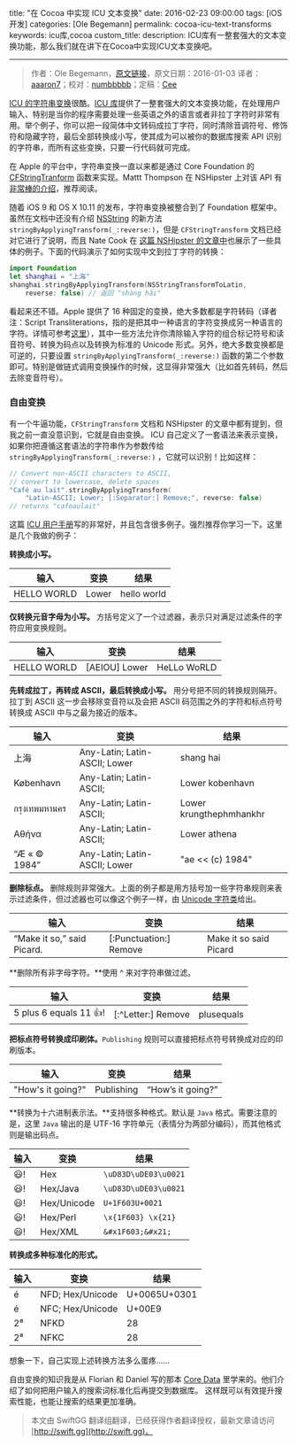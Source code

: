 title: "在 Cocoa 中实现 ICU 文本变换"
date: 2016-02-23 09:00:00
tags: [iOS 开发]
categories: [Ole Begemann]
permalink: cocoa-icu-text-transforms
keywords: icu库,cocoa
custom_title: 
description: ICU库有一整套强大的文本变换功能，那么我们就在讲下在Cocoa中实现ICU文本变换吧。

---
> 作者：Ole Begemann，[原文链接](http://oleb.net/blog/2016/01/icu-text-transforms/)，原文日期：2016-01-03
> 译者：[aaaron7](http://www.jianshu.com/users/9efd08855d3a/)；校对：[numbbbbb](http://numbbbbb.com/)；定稿：[Cee](https://github.com/Cee)
  







<!--此处开始正文-->


[ICU 的字符串变换](http://userguide.icu-project.org/transforms/general)很酷。[ICU 库](http://site.icu-project.org/)提供了一整套强大的文本变换功能，在处理用户输入、特别是当你的程序需要处理一些英语之外的语言或者非拉丁字符时非常有用。举个例子，你可以把一段简体中文转码成拉丁字符，同时清除音调符号、修饰符和隐藏字符，最后全部转换成小写，使其成为可以被你的数据库搜索 API 识别的字符串，而所有这些变换，只要一行代码就可完成。

在 Apple 的平台中，字符串变换一直以来都是通过 Core Foundation 的 [CFStringTranform](https://developer.apple.com/library/ios/documentation/CoreFoundation/Reference/CFMutableStringRef/index.html#//apple_ref/c/func/CFStringTransform) 函数来实现。Mattt Thompson 在 NSHipster 上对该 API 有[非常棒的介绍](http://nshipster.com/cfstringtransform/)，推荐阅读。
<!--more-->

随着 iOS 9 和 OS X 10.11 的发布，字符串变换被整合到了 Foundation 框架中。虽然在文档中还没有介绍 [NSString](https://developer.apple.com/library/ios/documentation/Cocoa/Reference/Foundation/Classes/NSString_Class/) 的新方法 `stringByApplyingTransform(_:reverse:)`，但是 `CFStringTransform` 文档已经对它进行了说明，而且 Nate Cook 在 [这篇 NSHipster 的文章中](http://nshipster.com/ios9/)也展示了一些具体的例子。下面的代码演示了如何实现中文到拉丁字符的转换：

```swift
import Foundation
let shanghai = "上海"
shanghai.stringByApplyingTransform(NSStringTransformToLatin,
    reverse: false) // 返回 "shàng hǎi"
```

看起来还不错。Apple 提供了 16 种固定的变换，绝大多数都是字符转码（译者注：Script Transliterations，指的是把其中一种语言的字符变换成另一种语言的字符。详情可参考[这里](http://userguide.icu-project.org/transforms/general)），其中一些方法允许你清除输入字符的组合标记符号和读音符号、转换为码点以及转换为标准的 Unicode 形式。另外，绝大多数变换都是可逆的，只要设置 `stringByApplyingTransform(_:reverse:)` 函数的第二个参数即可。特别是做链式调用变换操作的时候，这显得非常强大（比如首先转码，然后去除变音符号）。

### 自由变换

有一个牛逼功能，`CFStringTransform` 文档和 NSHipster 的文章中都有提到，但我之前一直没意识到，它就是自由变换。 ICU 自己定义了一套语法来表示变换，如果你把遵循这套语法的字符串作为参数传给 `stringByApplyingTransform(_:reverse:)` ，它就可以识别！比如这样：

```swift
// Convert non-ASCII characters to ASCII,
// convert to lowercase, delete spaces
"Café au lait".stringByApplyingTransform(
    "Latin-ASCII; Lower; [:Separator:] Remove;", reverse: false)
// returns "cafeaulait"
```

这篇 [ICU 用户手册](http://userguide.icu-project.org/transforms/general)写的非常好，并且包含很多例子。强烈推荐你学习一下。这里是几个我做的例子：

**转换成小写。**

| 输入 | 变换 | 结果 |
| ---- | ---- | ----- |
| HELLO WORLD | Lower | hello world |

**仅转换元音字母为小写。** 方括号定义了一个过滤器，表示只对满足过滤条件的字符应用变换规则。

| 输入 | 变换 | 结果 |
| ---- | ---- | ----- |
| HELLO WORLD | [AEIOU] Lower | HeLLo WoRLD |

**先转成拉丁，再转成 ASCII，最后转换成小写。** 用分号把不同的转换规则隔开。拉丁到 ASCII 这一步会移除变音符以及会把 ASCII 码范围之外的字符和标点符号转换成 ASCII 中与之最为接近的版本。

| 输入 | 变换 | 结果 |
| ---- | ---- | ----- |
| 上海 | Any-Latin; Latin-ASCII; Lower | shang hai |
| København |	Any-Latin; Latin-ASCII; | Lower	kobenhavn|
| กรุงเทพมหานคร |	Any-Latin; Latin-ASCII; | Lower	krungthephmhankhr|
| Αθήνα |	Any-Latin; Latin-ASCII; | Lower	athena|
| “Æ « © 1984” |	Any-Latin; Latin-ASCII; Lower |	"ae << (c) 1984"|

**删除标点。** 删除规则非常强大。上面的例子都是用方括号加一些字符串规则来表示过滤条件，但过滤器也可以像这个例子一样，由 [Unicode 字符类](https://en.wikipedia.org/wiki/Unicode_character_property#General_Category)给出。

| 输入 | 变换 | 结果 |
| ---- | ---- | ----- |
| “Make it so,” said Picard.	| [:Punctuation:] Remove | 	Make it so said Picard |

**删除所有非字母字符。**使用 ^ 来对字符串做过滤。

| 输入 | 变换 | 结果 |
| ---- | ---- | ----- |
| 5 plus 6 equals 11 👍! |[:^Letter:] Remove|plusequals|

**把标点符号转换成印刷体。**`Publishing` 规则可以直接把标点符号转换成对应的印刷版本。

| 输入 | 变换 | 结果 |
| ---- | ---- | ----- |
| "How's it going?" |	Publishing |	“How’s it going?”|


**转换为十六进制表示法。**支持很多种格式。默认是 `Java` 格式。需要注意的是，这里 `Java` 输出的是 UTF-16 字符单元（表情分为两部分编码），而其他格式则是输出码点。

| 输入 | 变换 | 结果 |
| ---- | ---- | ----- |
|😃! |	Hex |	`\uD83D\uDE03\u0021` |
|😃!|	Hex/Java|	`\uD83D\uDE03\u0021`
|😃!|	Hex/Unicode |	`U+1F603U+0021`
|😃!|	Hex/Perl |	`\x{1F603} \x{21}`
|😃!|	Hex/XML |	`&#x1F603;&#x21;`

**转换成多种标准化的形式。**

| 输入 | 变换 | 结果 |
| ---- | ---- | ----- |
|é |	NFD; Hex/Unicode |	U+0065U+0301 |
|é |	NFC; Hex/Unicode |	U+00E9 |
|2⁸ |	NFKD |	28 |
|2⁸ |	NFKC |	28 |


想象一下，自己实现上述转换方法多么蛋疼……

自由变换的知识我是从 Florian 和 Daniel 写的那本 [Core Data](http://oleb.net/blog/2015/12/core-data-book/) 里学来的。他们介绍了如何把用户输入的搜索词标准化后再提交到数据库。 这样既可以有效提升搜索性能，也能让搜索的结果更加准确。


> 本文由 SwiftGG 翻译组翻译，已经获得作者翻译授权，最新文章请访问 [http://swift.gg](http://swift.gg)。